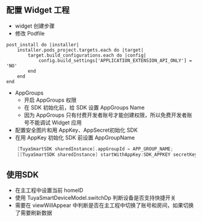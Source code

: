## 配置 Widget 工程
* widget 创建步骤
* 修改 Podfile
```
post_install do |installer|
    installer.pods_project.targets.each do |target|
        target.build_configurations.each do |config|
            config.build_settings['APPLICATION_EXTENSION_API_ONLY'] = 'NO'
        end
    end
end
```

* AppGroups
	* 开启 AppGroups 权限
	* 在 SDK 初始化前，给 SDK 设置 AppGroups Name
	* 因为 AppGroups 只有付费开发者账号才能创建权限，所以免费开发者账号不能调试 Widget 应用
* 配置安全图片和用 AppKey、AppSecret初始化 SDK
* 在用 AppKey 初始化 SDK 前设置 AppGroupName
```objective-c
    [TuyaSmartSDK sharedInstance].appGroupId = APP_GROUP_NAME;
    [[TuyaSmartSDK sharedInstance] startWithAppKey:SDK_APPKEY secretKey:SDK_APPSECRET];
```


## 使用SDK
* 在主工程中设置当前 homeID
* 使用 TuyaSmartDeviceModel.switchDp 判断设备是否支持快捷开关
* 需要在 viewWillAppear 中判断是否在主工程中切换了账号和房间，如果切换了需要刷新数据

